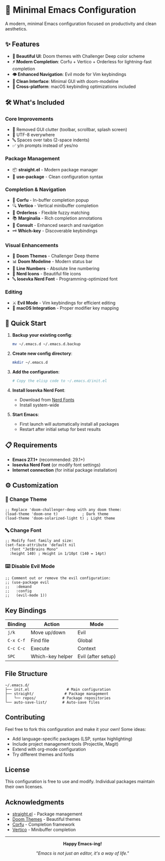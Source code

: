 # 🚀 Minimal Emacs Configuration

A modern, minimal Emacs configuration focused on productivity and clean aesthetics.

## ✨ Features

- **🎨 Beautiful UI**: Doom themes with Challenger Deep color scheme
- **⚡ Modern Completion**: Corfu + Vertico + Orderless for lightning-fast completion
- **👁️ Enhanced Navigation**: Evil mode for Vim keybindings
- **🔧 Clean Interface**: Minimal GUI with doom-modeline
- **📱 Cross-platform**: macOS keybinding optimizations included

## 🛠️ What's Included

### Core Improvements
- 🚫 Removed GUI clutter (toolbar, scrollbar, splash screen)
- 📝 UTF-8 everywhere
- 🔤 Spaces over tabs (2-space indents)
- ✅ y/n prompts instead of yes/no

### Package Management
- 📦 **straight.el** - Modern package manager
- 🔧 **use-package** - Clean configuration syntax

### Completion & Navigation
- 🎯 **Corfu** - In-buffer completion popup
- 🔍 **Vertico** - Vertical minibuffer completion
- 🧠 **Orderless** - Flexible fuzzy matching
- 📚 **Marginalia** - Rich completion annotations  
- 🔭 **Consult** - Enhanced search and navigation
- 🗝️ **Which-key** - Discoverable keybindings

### Visual Enhancements
- 🎨 **Doom Themes** - Challenger Deep theme
- 📊 **Doom Modeline** - Modern status bar
- 🔢 **Line Numbers** - Absolute line numbering
- 🎯 **Nerd Icons** - Beautiful file icons
- 🔤 **Iosevka Nerd Font** - Programming-optimized font

### Editing
- ⚔️ **Evil Mode** - Vim keybindings for efficient editing
- 🍎 **macOS Integration** - Proper modifier key mapping

## 🚀 Quick Start

1. **Backup your existing config**:
   ```bash
   mv ~/.emacs.d ~/.emacs.d.backup
   ```

2. **Create new config directory**:
   ```bash
   mkdir ~/.emacs.d
   ```

3. **Add the configuration**:
   ```bash
   # Copy the elisp code to ~/.emacs.d/init.el
   ```

4. **Install Iosevka Nerd Font**:
   - Download from [Nerd Fonts](https://github.com/ryanoasis/nerd-fonts)
   - Install system-wide

5. **Start Emacs**:
   - First launch will automatically install all packages
   - Restart after initial setup for best results

## 📋 Requirements

- **Emacs 27.1+** (recommended: 29.1+)
- **Iosevka Nerd Font** (or modify font settings)
- **Internet connection** (for initial package installation)

## ⚙️ Customization

### 🎨 Change Theme
```elisp
;; Replace 'doom-challenger-deep with any doom theme:
(load-theme 'doom-one t)           ; Dark theme
(load-theme 'doom-solarized-light t) ; Light theme
```

### 🔤 Change Font
```elisp
;; Modify font family and size:
(set-face-attribute 'default nil 
  :font "JetBrains Mono" 
  :height 140) ; Height in 1/10pt (140 = 14pt)
```

### ⌨️ Disable Evil Mode
```elisp
;; Comment out or remove the evil configuration:
;; (use-package evil
;;   :demand
;;   :config
;;   (evil-mode 1))
```

## Key Bindings

| Binding | Action | Mode |
|---------|--------|------|
| `j/k` | Move up/down | Evil |
| `C-x C-f` | Find file | Global |
| `C-c C-c` | Execute | Context |
| `SPC` | Which-key helper | Evil (after setup) |

## File Structure

```
~/.emacs.d/
├── init.el                 # Main configuration
├── straight/              # Package management
│   └── repos/            # Package repositories
└── auto-save-list/       # Auto-save files
```

## Contributing

Feel free to fork this configuration and make it your own! Some ideas:

- Add language-specific packages (LSP, syntax highlighting)
- Include project management tools (Projectile, Magit)
- Extend with org-mode configuration
- Try different themes and fonts

## License

This configuration is free to use and modify. Individual packages maintain their own licenses.

## Acknowledgments

- [straight.el](https://github.com/radian-software/straight.el) - Package management
- [Doom Themes](https://github.com/doomemacs/themes) - Beautiful themes
- [Corfu](https://github.com/minad/corfu) - Completion framework
- [Vertico](https://github.com/minad/vertico) - Minibuffer completion

---

<div align="center">
  
**Happy Emacs-ing!**

*"Emacs is not just an editor, it's a way of life."*

</div>

